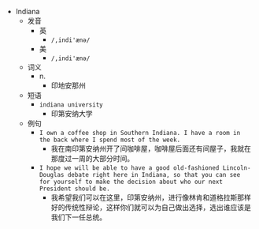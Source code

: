 - Indiana
  - 发音
    - 英
      - `/,indi'ænə/`
    - 美
      - `/,indi'ænə/`
  - 词义
    - n.
      - 印地安那州
  - 短语
    - `indiana university`
      - 印第安纳大学 
  - 例句
    - `I own a coffee shop in Southern Indiana. I have a room in the back where I spend most of the week.`
      - 我在南印第安纳州开了间咖啡屋，咖啡屋后面还有间屋子，我就在那度过一周的大部分时间。
    - `I hope we will be able to have a good old-fashioned Lincoln-Douglas debate right here in Indiana, so that you can see for yourself to make the decision about who our next President should be.`
      - 我希望我们可以在这里，印第安纳州，进行像林肯和道格拉斯那样好的传统性辩论，这样你们就可以为自己做出选择，选出谁应该是我们下一任总统。

